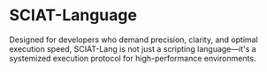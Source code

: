 # SCIAT-Language
Designed for developers who demand precision, clarity, and optimal execution speed, SCIAT-Lang is not just a scripting language—it's a systemized execution protocol for high-performance environments.
